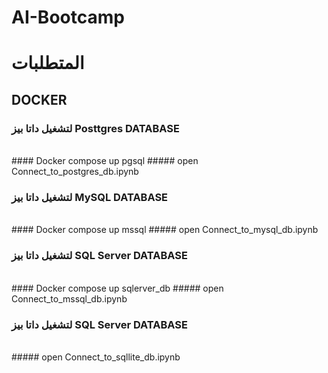# AI-Bootcamp

# المتطلبات 
## DOCKER 



### لتشغيل داتا بيز Posttgres DATABASE
<br>
#### Docker compose up pgsql
##### open Connect_to_postgres_db.ipynb
<br>


### لتشغيل داتا بيز MySQL DATABASE
<br>
#### Docker compose up mssql
##### open Connect_to_mysql_db.ipynb
<br>


### لتشغيل داتا بيز SQL Server DATABASE
<br>
#### Docker compose up sqlerver_db
##### open Connect_to_mssql_db.ipynb
<br>



### لتشغيل داتا بيز SQL Server DATABASE
<br>
##### open Connect_to_sqllite_db.ipynb
<br>